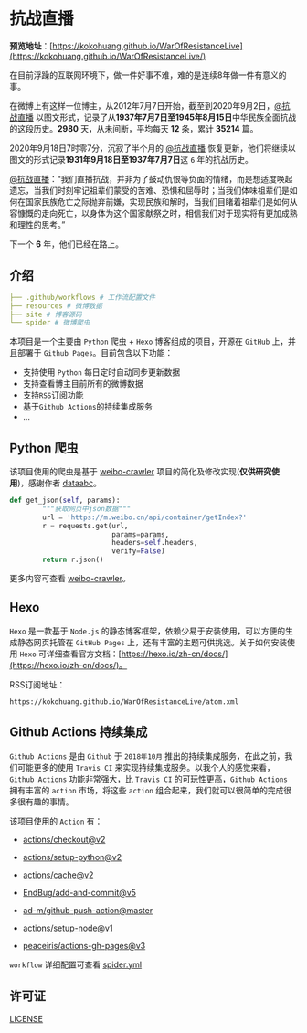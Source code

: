 # 抗战直播

**预览地址**：[https://kokohuang.github.io/WarOfResistanceLive](https://kokohuang.github.io/WarOfResistanceLive/)

在目前浮躁的互联网环境下，做一件好事不难，难的是连续8年做一件有意义的事。

在微博上有这样一位博主，从2012年7月7日开始，截至到2020年9月2日，[@抗战直播](https://weibo.com/kzzb) 以图文形式，记录了从**1937年7月7日至1945年8月15日**中华民族全面抗战的这段历史。**2980** 天，从未间断，平均每天 **12** 条，累计 **35214** 篇。

2020年9月18日7时零7分，沉寂了半个月的 [@抗战直播](https://weibo.com/kzzb) 恢复更新，他们将继续以图文的形式记录**1931年9月18日至1937年7月7日**这 `6` 年的抗战历史。

[@抗战直播](https://weibo.com/kzzb)：“我们直播抗战，并非为了鼓动仇恨等负面的情绪，而是想适度唤起遗忘，当我们时刻牢记祖辈们蒙受的苦难、恐惧和屈辱时；当我们体味祖辈们是如何在国家民族危亡之际抛弃前嫌，实现民族和解时，当我们目睹着祖辈们是如何从容慷慨的走向死亡，以身体为这个国家献祭之时，相信我们对于现实将有更加成熟和理性的思考。”

下一个 **6** 年，他们已经在路上。

## 介绍

``` yaml
├── .github/workflows # 工作流配置文件
├── resources # 微博数据
├── site # 博客源码
└── spider # 微博爬虫
```

本项目是一个主要由 `Python` 爬虫 + `Hexo` 博客组成的项目，开源在 `GitHub` 上，并且部署于 `Github Pages`。目前包含以下功能：

- 支持使用 `Python` 每日定时自动同步更新数据
- 支持查看博主目前所有的微博数据
- 支持`RSS`订阅功能
- 基于`Github Actions`的持续集成服务
- ...

## Python 爬虫

该项目使用的爬虫是基于 [weibo-crawler](https://github.com/dataabc/weibo-crawler) 项目的简化及修改实现(**仅供研究使用**)，感谢作者 [dataabc](https://github.com/dataabc)。

```python
def get_json(self, params):
        """获取网页中json数据"""
        url = 'https://m.weibo.cn/api/container/getIndex?'
        r = requests.get(url,
                         params=params,
                         headers=self.headers,
                         verify=False)
        return r.json()
```

更多内容可查看 [weibo-crawler](https://github.com/dataabc/weibo-crawler)。

## Hexo

`Hexo` 是一款基于 `Node.js` 的静态博客框架，依赖少易于安装使用，可以方便的生成静态网页托管在 `GitHub Pages` 上，还有丰富的主题可供挑选。关于如何安装使用 `Hexo` 可详细查看官方文档：[https://hexo.io/zh-cn/docs/](https://hexo.io/zh-cn/docs/)。

RSS订阅地址：

```
https://kokohuang.github.io/WarOfResistanceLive/atom.xml
```

## Github Actions 持续集成

`Github Actions` 是由 `Github` 于 `2018年10月` 推出的持续集成服务，在此之前，我们可能更多的使用 `Travis CI` 来实现持续集成服务。以我个人的感觉来看，`Github Actions` 功能非常强大，比 `Travis CI` 的可玩性更高，`Github Actions` 拥有丰富的 `action` 市场，将这些 `action` 组合起来，我们就可以很简单的完成很多很有趣的事情。

该项目使用的 `Action` 有：

- [actions/checkout@v2](https://github.com/actions/checkout)

- [actions/setup-python@v2](https://github.com/actions/setup-python)

- [actions/cache@v2](https://github.com/actions/cache)

- [EndBug/add-and-commit@v5](https://github.com/EndBug/add-and-commit)

- [ad-m/github-push-action@master](https://github.com/ad-m/github-push-action)

- [actions/setup-node@v1](https://github.com/actions/setup-node)

- [peaceiris/actions-gh-pages@v3](https://github.com/peaceiris/actions-gh-pages)

`workflow` 详细配置可查看 [spider.yml](./.github/workflows/spider.yml)

## 许可证

[LICENSE](./LICENSE)
